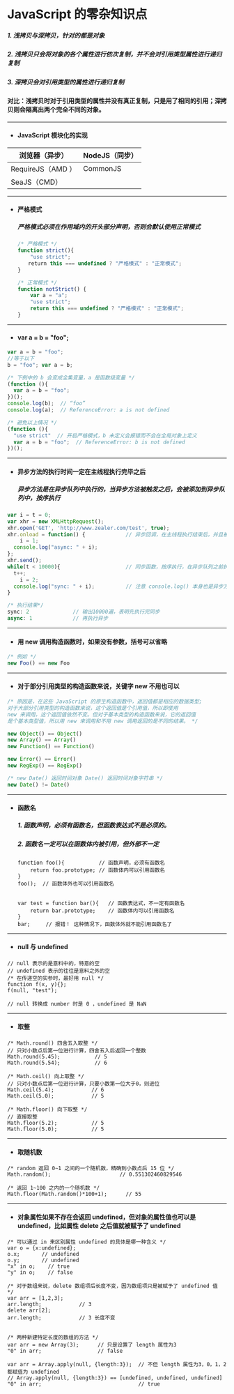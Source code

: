 # JavaScript 的零杂知识点

  ##### 1. 浅拷贝与深拷贝，针对的都是对象
  ##### 2. 浅拷贝只会将对象的各个属性进行依次复制，并不会对引用类型属性进行递归复制
  ##### 3. 深拷贝会对引用类型的属性进行递归复制
  #### 对比：浅拷贝时对于引用类型的属性并没有真正复制，只是用了相同的引用；深拷贝则会隔离出两个完全不同的对象。




---
- #### JavaScript 模块化的实现

浏览器（异步） | NodeJS（同步）
---|---
RequireJS（AMD ）| CommonJS
SeaJS（CMD）|







---
- #### 严格模式
  ##### 严格模式必须在作用域内的开头部分声明，否则会默认使用正常模式

  ```javascript
  /* 严格模式 */
  function strict(){
      "use strict";
  　　return this === undefined ? "严格模式" : "正常模式";
  }

  /* 正常模式 */
  function notStrict() {
      var a = "a";
      "use strict";
      return this === undefined ? "严格模式" : "正常模式";
  }
  ```





---
- #### var a = b = "foo";

```javascript
var a = b = "foo";
//等于以下
b = "foo"; var a = b;

/* 下例中的 b 会变成全集变量，a 是函数级变量 */
(function (){
  var a = b = "foo";
})();
console.log(b);  // “foo”
console.log(a);  // ReferenceError: a is not defined

/* 避免以上情况 */
(function (){
  "use strict"  // 开启严格模式，b 未定义会报错而不会在全局对象上定义
  var a = b = "foo";  // ReferenceError: b is not defined
})();
```






---
- #### 异步方法的执行时间一定在主线程执行完毕之后
  ##### 异步方法是在异步队列中执行的，当异步方法被触发之后，会被添加到异步队列中，按序执行
```javascript
var i = t = 0;
var xhr = new XMLHttpRequest();
xhr.open('GET', 'http://www.zealer.com/test', true);
xhr.onload = function() {             // 异步回调，在主线程执行结束后，并且被触发时添加到异步队列中执行
	i = 1;
  console.log("async: " + i);
};
xhr.send();
while(t < 10000){                     // 同步函数，按序执行，在异步队列之前执行
  t++;
	i = 2;
  console.log("sync: " + i);          // 注意 console.log() 本身也是异步方法，被添加到异步队列中按顺序执行
}

/* 执行结果*/
sync: 2              // 输出10000遍，表明先执行完同步
async: 1             // 再执行异步
```









---
- #### 用 new 调用构造函数时，如果没有参数，括号可以省略

```javascript
/* 例如 */
new Foo() == new Foo
```





---
- #### 对于部分引用类型的构造函数来说，关键字 new 不用也可以

```javascript
/* 原因是，在这些 JavaScript 的原生构造函数中，返回值都是相应的数据类型;
对于大部分引用类型的构造函数来说，这个返回值是个引用值，所以即使用
new 来调用，这个返回值依然不变。但对于基本类型的构造函数来说，它的返回值
是个基本类型值，所以用 new 来调用和不用 new 调用返回的是不同的结果。 */

new Object() == Object()
new Array() == Array()
new Function() == Function()

new Error() == Error()
new RegExp() == RegExp()

/* new Date() 返回时间对象 Date() 返回时间对象字符串 */
new Date() != Date()
```




---
- #### 函数名
  ##### 1. 函数声明，必须有函数名，但函数表达式不是必须的。
  ##### 2. 函数名一定可以在函数体内被引用，但外部不一定

  ```
  function foo(){           // 函数声明，必须有函数名
      return foo.prototype; // 函数体内可以引用函数名
  }
  foo();  // 函数体外也可以引用函数名


  var test = function bar(){   // 函数表达式，不一定有函数名
      return bar.prototype;    // 函数体内可以引用函数名
  }
  bar;     // 报错！ 这种情况下，函数体外就不能引用函数名了
  ```






---
- #### null 与 undefined

```
// null 表示的是意料中的，特意的空
// undefined 表示的往往是意料之外的空
/* 在传递空的实参时，最好用 null */
function f(x, y){};
f(null, "test");

// null 转换成 number 时是 0 ，undefined 是 NaN
```


---
- #### 取整

```
/* Math.round() 四舍五入取整 */
// 只对小数点后第一位进行计算，四舍五入后返回一个整数
Math.round(5.45);           // 5
Math.round(5.54);           // 6

/* Math.ceil() 向上取整 */
// 只对小数点后第一位进行计算，只要小数第一位大于0，则进位
Math.ceil(5.4);            // 6
Math.ceil(5.0);            // 5

/* Math.floor() 向下取整 */
// 直接取整
Math.floor(5.2);           // 5
Math.floor(5.0);           // 5
```



---
- #### 取随机数

```
/* random 返回 0~1 之间的一个随机数，精确到小数点后 15 位 */
Math.random();                      // 0.551302460829546

/* 返回 1~100 之内的一个随机数 */
Math.floor(Math.random()*100+1);      // 55
```



---
- #### 对象属性如果不存在会返回 undefined，但对象的属性值也可以是 undefined，比如属性 delete 之后值就被赋予了 undefined

```
/* 可以通过 in 来区别属性 undefined 的具体是哪一种含义 */
var o = {x:undefined};
o.x;       // undefined
o.y;       // undefined
"x" in o;    // true
"y" in o;    // false

/* 对于数组来说，delete 数组项后长度不变，因为数组项只是被赋予了 undefined 值 */
var arr = [1,2,3];
arr.length;            // 3
delete arr[2];
arr.length;            // 3 长度不变


/* 两种新建特定长度的数组的方法 */
var arr = new Array(3);      // 只是设置了 length 属性为3
"0" in arr;                  // false

var arr = Array.apply(null, {length:3});  // 不但 length 属性为3，0，1，2都赋值为 undefined
// Array.apply(null, {length:3}) == [undefined, undefined, undefined]
"0" in arr;                               // true
```
